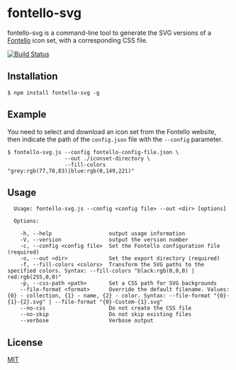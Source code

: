 # fontello-svg

fontello-svg is a command-line tool to generate the SVG versions of a [Fontello](http://fontello.com/) icon set, with a corresponding CSS file.

[![Build Status](https://travis-ci.org/bpierre/fontello-svg.png?branch=master)](https://travis-ci.org/bpierre/fontello-svg)

## Installation

```shell
$ npm install fontello-svg -g
```

## Example

You need to select and download an icon set from the Fontello website, then indicate the path of the `config.json` file with the `--config` parameter.

```shell
$ fontello-svg.js --config fontello-config-file.json \
                  --out ./iconset-directory \
                  --fill-colors "grey:rgb(77,78,83)|blue:rgb(0,149,221)"
```

## Usage

```shell
  Usage: fontello-svg.js --config <config file> --out <dir> [options]

  Options:

    -h, --help                  output usage information
    -V, --version               output the version number
    -c, --config <config file>  Set the Fontello configuration file (required)
    -o, --out <dir>             Set the export directory (required)
    -f, --fill-colors <colors>  Transform the SVG paths to the specified colors. Syntax: --fill-colors "black:rgb(0,0,0) | red:rgb(255,0,0)"
    -p, --css-path <path>       Set a CSS path for SVG backgrounds
    --file-format <format>      Override the default filename. Values: {0} - collection, {1} - name, {2} - color. Syntax: --file-format "{0}-{1}-{2}.svg" | --file-format "{0}-Custom-{1}.svg"
    --no-css                    Do not create the CSS file
    --no-skip                   Do not skip existing files
    --verbose                   Verbose output
```

## License

[MIT](http://pierre.mit-license.org/)
